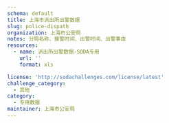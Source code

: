 ```yaml
---
schema: default
title: 上海市派出所出警数据
slug: police-dispath
organization: 上海市公安局
notes: 分局名称、接警时间、出警时间、出警事由
resources:
  - name: 派出所出警数据-SODA专用
    url: ''
    format: xls

license: 'http://sodachallenges.com/license/latest'
challenge_category: 
  - 其他
category:
  - 专用数据
maintainer: 上海市公安局
---
```

